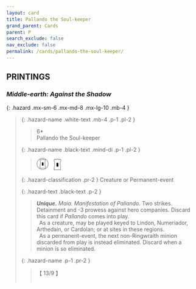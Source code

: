```yaml
---
layout: card
title: Pallando the Soul-keeper
grand_parent: Cards
parent: P
search_exclude: false
nav_exclude: false
permalink: /cards/pallando-the-soul-keeper/
---
```


## PRINTINGS


### _Middle-earth: Against the Shadow_

{: .hazard .mx-sm-6 .mx-md-8 .mx-lg-10 .mb-4 }
> {: .hazard-name .white-text .mb-4 .p-1 .pl-2 }
> > <div class="hazard-mp">6*</div>
> > <div class="card-name">Pallando the Soul-keeper</div>
>
> {: .hazard-name .black-text .mind-di .p-1 .pl-2 }
> > ![](/assets/images/free-domain.svg)&emsp;![](/assets/images/free-hold.svg)
>
> {: .hazard-classification .pr-2 }
> Creature or Permanent-event
>
> {: .hazard-text .black-text .p-2 }
> > _**Unique.**_ _Maia._ _Manifestation of Pallando._ Two strikes. Detainment and -3 prowess against hero companies. Discard this card if _Pallando_ comes into play. <br>&ensp;As a creature, may be played keyed to Lindon, Numeriador, Arthedain, or Cardolan; or at sites in these regions. <br>&ensp;As a permanent-event, the next non-Ringwraith minion discarded from play is instead eliminated. Discard when a minion is so eliminated. 
>
> {: .hazard-name .p-1 .pr-2 }
> > <div class="card-shield">【 13/9 】</div>
> > <div class="card-corruption">&nbsp;</div>
